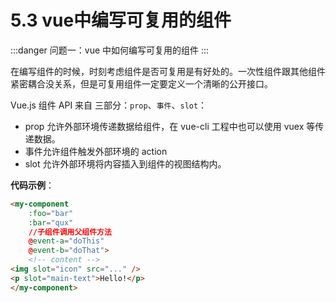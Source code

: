 # 5.3 vue中编写可复用的组件

:::danger 问题一：vue 中如何编写可复用的组件
:::

在编写组件的时候，时刻考虑组件是否可复用是有好处的。一次性组件跟其他组件紧密耦合没关系，但是可复用组件一定要定义一个清晰的公开接口。

Vue.js 组件 API 来自 三部分：`prop`、`事件`、`slot`：

* prop 允许外部环境传递数据给组件，在 vue-cli 工程中也可以使用 vuex 等传递数据。
* 事件允许组件触发外部环境的 action
* slot 允许外部环境将内容插入到组件的视图结构内。

**代码示例**：

```html
<my-component
    :foo="bar"
    :bar="qux"
    //子组件调用父组件方法
    @event-a="doThis"
    @event-b="doThat">
    <!-- content -->
<img slot="icon" src="..." />
<p slot="main-text">Hello!</p>
</my-component>
```
